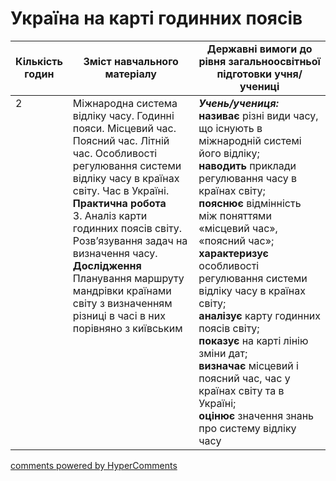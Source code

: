 <div id="hypercomments_widget" class="js-hypercomments-widget invisible"></div>

# Україна на карті годинних поясів

<table>
  <tr>
    <td width="10%" align="center"><b>Кількість годин</b></td>  
    <td width="45%" align="center"><b>Зміст навчального матеріалу</b></td>
    <td width="45%" align="center"><b>Державні вимоги до рівня загальноосвітньої підготовки учня/учениці</b></td>
  </tr>
<tbody>
  <tr>
<td width="10%" style="vertical-align:top !important;">2</td>
    <td width="45%" style="vertical-align:top !important;">
Міжнародна система відліку  часу. Годинні пояси.  Місцевий час. Поясний час. Літній час. Особливості регулювання системи відліку часу в країнах  світу. Час в Україні.  <br>
<b>Практична робота</b><br>
3. Аналіз карти годинних поясів світу. Розв’язування задач на визначення часу.<br>
<b>Дослідження</b><br>
Планування маршруту мандрівки країнами світу з визначенням різниці в часі в них  порівняно  з київським
</td>
    <td width="45%" style="vertical-align:top !important;">
<i><b>Учень/учениця:</b></i><br>
<b>називає</b> різні види часу, що існують в міжнародній системі його відліку; <br>
<b>наводить</b> приклади регулювання часу в країнах світу;<br>
<b>пояснює</b> відмінність між поняттями «місцевий час»,  «поясний час»;<br>
<b>характеризує</b> особливості регулювання системи відліку часу в країнах світу;<br>
<b>аналізує</b> карту годинних поясів світу;<br>
<b>показує</b>  на карті лінію зміни дат; <br>
<b>визначає</b> місцевий і поясний час, час у країнах світу та в Україні;<br>
<b>оцінює</b> значення знань про систему відліку часу</td>
  </tr>
</tbody>
</table>

<div class="js-hypercomments-container">
<a href="http://hypercomments.com" class="hc-link" title="comments widget">comments powered by HyperComments</a>
</div>
